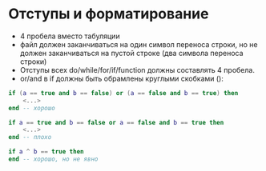 # Отступы и форматирование

+ 4 пробела вместо табуляции
+ файл должен заканчиваться на один символ переноса строки, но не должен заканчиваться на пустой строке (два символа переноса строки)
+ Отступы всех do/while/for/if/function должны составлять 4 пробела.
+ or/and в if должны быть обрамлены круглыми скобками ():
```lua
if (a == true and b == false) or (a == false and b == true) then
    <...>
end -- хорошо

if a == true and b == false or a == false and b == true then
    <...>
end -- плохо

if a ^ b == true then
end -- хорошо, но не явно
```
<!--stackedit_data:
eyJoaXN0b3J5IjpbLTEwNzYwNDk2OTFdfQ==
-->